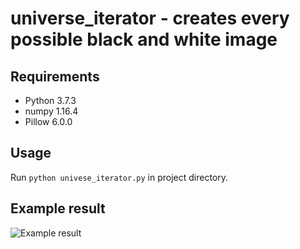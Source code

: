 # universe_iterator - creates every possible black and white image

## Requirements

- Python 3.7.3
- numpy 1.16.4
- Pillow 6.0.0

## Usage

Run `python univese_iterator.py` in project directory.

## Example result

![Example result]()
